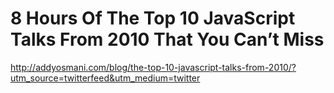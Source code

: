 <!--
id: 1461096863
link: http://kevinisom.info/post/1461096863/8-hours-of-the-top-10-javascript-talks-from-2010-that
slug: 8-hours-of-the-top-10-javascript-talks-from-2010-that
date: Wed Nov 03 2010 00:22:52 GMT+1300 (NZDT)
raw: {"blog_name":"kevinisom","id":1461096863,"post_url":"http://kevinisom.info/post/1461096863/8-hours-of-the-top-10-javascript-talks-from-2010-that","slug":"8-hours-of-the-top-10-javascript-talks-from-2010-that","type":"link","date":"2010-11-02 11:22:52 GMT","timestamp":1288696972,"state":"published","format":"html","reblog_key":"R81ifI9T","tags":[],"short_url":"http://tmblr.co/Zw68Yy1N5f6V","highlighted":[],"feed_item":"http://addyosmani.com/blog/the-top-10-javascript-talks-from-2010/?utm_source=twitterfeed&utm_medium=twitter","from_feed_id":"650234","note_count":0,"title":"8 Hours Of The Top 10 JavaScript Talks From 2010 That You Can’t Miss","url":"http://addyosmani.com/blog/the-top-10-javascript-talks-from-2010/?utm_source=twitterfeed&utm_medium=twitter","description":""}
publish: 2010-11-03
tags: 
title: 8 Hours Of The Top 10 JavaScript Talks From 2010 That You Can’t Miss
-->


8 Hours Of The Top 10 JavaScript Talks From 2010 That You Can’t Miss
====================================================================

<http://addyosmani.com/blog/the-top-10-javascript-talks-from-2010/?utm_source=twitterfeed&utm_medium=twitter>

